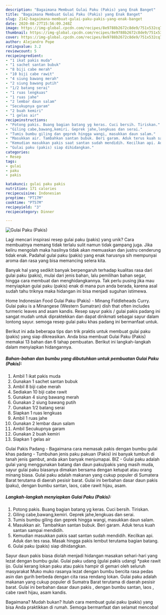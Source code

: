 ```yaml
---
description: "Bagaimana Membuat Gulai Paku (Pakis) yang Enak Banget"
title: "Bagaimana Membuat Gulai Paku (Pakis) yang Enak Banget"
slug: 2142-bagaimana-membuat-gulai-paku-pakis-yang-enak-banget
date: 2020-08-27T15:56:09.248Z
image: https://img-global.cpcdn.com/recipes/8e9788b2672c8de9/751x532cq70/gulai-paku-pakis-foto-resep-utama.jpg
thumbnail: https://img-global.cpcdn.com/recipes/8e9788b2672c8de9/751x532cq70/gulai-paku-pakis-foto-resep-utama.jpg
cover: https://img-global.cpcdn.com/recipes/8e9788b2672c8de9/751x532cq70/gulai-paku-pakis-foto-resep-utama.jpg
author: Alejandro Pope
ratingvalue: 3.2
reviewcount: 5
recipeingredient:
- "1 ikat pakis muda"
- "1 sachet santan bubuk"
- "8 biji cabe merah"
- "10 biji cabe rawit"
- "4 siung bawang merah"
- "2 siung bawang putih"
- "1/2 batang serai"
- "1 ruas lengkuas"
- "1 ruas jahe"
- "2 lembar daun salam"
- "Secukupnya garam"
- "2 buah kemiri"
- "1 gelas air"
recipeinstructions:
- "Potong pakis. Buang bagian batang yg keras. Cuci bersih. Tiriskan."
- "Giling cabe,bawang,kemiri. Geprek jahe,lengkuas dan serai."
- "Tumis bumbu giling dan geprek hingga wangi, masukkan daun salam."
- "Masukkan air. Tambahkan santan bubuk. Beri garam. Aduk terus kuah santan sampai mendidih."
- "Kemudian masukkan pakis saat santan sudah mendidih. Kecilkan api. Aduk dan tes rasa. Masak hingga pakis lembut terutama bagian batang."
- "Gulai paku (pakis) siap dihidangkan."
categories:
- Resep
tags:
- gulai
- paku
- pakis

katakunci: gulai paku pakis 
nutrition: 171 calories
recipecuisine: Indonesian
preptime: "PT17M"
cooktime: "PT57M"
recipeyield: "3"
recipecategory: Dinner

---
```



![Gulai Paku (Pakis)](https://img-global.cpcdn.com/recipes/8e9788b2672c8de9/751x532cq70/gulai-paku-pakis-foto-resep-utama.jpg)

Lagi mencari inspirasi resep gulai paku (pakis) yang unik? Cara membuatnya memang tidak terlalu sulit namun tidak gampang juga. Jika keliru mengolah maka hasilnya tidak akan memuaskan dan justru cenderung tidak enak. Padahal gulai paku (pakis) yang enak harusnya sih mempunyai aroma dan rasa yang bisa memancing selera kita.

Banyak hal yang sedikit banyak berpengaruh terhadap kualitas rasa dari gulai paku (pakis), mulai dari jenis bahan, lalu pemilihan bahan segar, hingga cara membuat dan menghidangkannya. Tak perlu pusing jika mau menyiapkan gulai paku (pakis) enak di mana pun anda berada, karena asal sudah tahu triknya maka hidangan ini bisa menjadi suguhan istimewa.

Home Indonesian Food Gulai Paku (Pakis) - Minang Fiddleheads Curry. Gulai paku is a Minangese (Western Sumatran) dish that often includes turmeric leaves and asam kandis. Resep sayur pakis / gulai pakis padang ini sangat mudah untuk dipraktekkan dan dapat dinikmati sebagai sayur dalam lontong sayur. semoga resep gulai paku khas padang ini bermanfaat untuk.


Berikut ini ada beberapa tips dan trik praktis untuk membuat gulai paku (pakis) yang siap dikreasikan. Anda bisa membuat Gulai Paku (Pakis) memakai 13 bahan dan 6 tahap pembuatan. Berikut ini langkah-langkah dalam menyiapkan hidangannya.

<!--inarticleads1-->

##### Bahan-bahan dan bumbu yang dibutuhkan untuk pembuatan Gulai Paku (Pakis):

1. Ambil 1 ikat pakis muda
1. Gunakan 1 sachet santan bubuk
1. Ambil 8 biji cabe merah
1. Sediakan 10 biji cabe rawit
1. Gunakan 4 siung bawang merah
1. Gunakan 2 siung bawang putih
1. Gunakan 1/2 batang serai
1. Siapkan 1 ruas lengkuas
1. Ambil 1 ruas jahe
1. Gunakan 2 lembar daun salam
1. Ambil Secukupnya garam
1. Gunakan 2 buah kemiri
1. Siapkan 1 gelas air


Gulai Pakis Padang - Bagaimana cara memasak pakis dengan bumbu gulai khas padang - Tumbuhan jenis paku pakuan (Pakis) ini banyak tumbuh di tanah jenis gambut, anda akan banyak menjumapai. BIZ - Gulai paku adalah gulai yang menggunakan batang dan daun paku/pakis yang masih muda, sayur gulai paku biasanya dimakan bersama dengan ketupat atau orang minang biasa. Gulai paku adalah makanan yang cukup populer di Sumatera Barat terutama di daerah pesisir barat. Gulai ini berbahan dasar daun pakis (paku), dengan bumbu santan, laos, cabe rawit hijau, asam. 

<!--inarticleads2-->

##### Langkah-langkah menyiapkan Gulai Paku (Pakis):

1. Potong pakis. Buang bagian batang yg keras. Cuci bersih. Tiriskan.
1. Giling cabe,bawang,kemiri. Geprek jahe,lengkuas dan serai.
1. Tumis bumbu giling dan geprek hingga wangi, masukkan daun salam.
1. Masukkan air. Tambahkan santan bubuk. Beri garam. Aduk terus kuah santan sampai mendidih.
1. Kemudian masukkan pakis saat santan sudah mendidih. Kecilkan api. Aduk dan tes rasa. Masak hingga pakis lembut terutama bagian batang.
1. Gulai paku (pakis) siap dihidangkan.


Sayur daun pakis biasa diolah menjadi hidangan masakan sehari-hari yang lezat dengan bumbu gulai. Gulai paku udang (gulai pakis udang) *pake rawit ijo. Gulai kerang lokan paku atau pakis hampir di gemari oleh seluruh masyarakat Muko muko rasanya lezat dengan bumbu bercita rasa pedas asin dan gurih berbeda dengan cita rasa rendang lokan. Gulai paku adalah makanan yang cukup populer di Sumatra Barat terutama di daerah pesisir barat. Gulai ini berbahan dasar daun pakis , dengan bumbu santan, laos , cabe rawit hijau, asam kandis. 

Bagaimana? Mudah bukan? Itulah cara membuat gulai paku (pakis) yang bisa Anda praktikkan di rumah. Semoga bermanfaat dan selamat mencoba!

